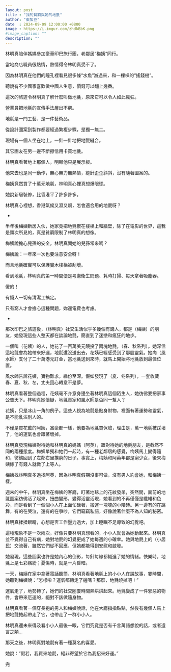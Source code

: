 ```yaml
---
layout: post
title : "我的貧窮與她的地氈"
author: "東加豆"
date  : 2024-09-09 12:00:00 +0800
image : https://i.imgur.com/zhdkBbK.png
#image_caption: ""
description: ""
---
```


林明真陪伴媽媽參加豪華印巴旅行團，老鄰居“梅姨”同行。

<!--more-->

當地商店職員很熱情，熱情得令林明真受不了。

因為林明真在他們的瞳孔裡看見很多條“水魚”游過來，和一棵棵的“搖錢樹”。

聽說有不少國家喜歡做中國人生意，價錢可以翻上幾番。

這次的旅遊令林明真了解什麼叫做地氈，原來它可以令人如此瘋狂。

營業員把地氈的宣傳手法層出不窮。

地氈是一門工藝、是一件藝術品。

從設計圖案到製作都要經過繁複步驟，是獨一無二。

現場有一個人坐在地上，一針一針地把地氈縫合。

其它團友在另一邊不斷擦信用卡買地氈。

林明真看著地上那個人，明顯他只是展示板。

他來去也是同一動作，無心無力無熱情，縫針歪歪斜斜，沒有隨著圖案的。

梅姨竟然買了十萬元地氈，林明真心裡真想爆眼球。

她說新居裝修，比香港平了許多許多。

林明真心裡想，香港氣候又濕又焗，怎會適合用的地氈呀？

-

半年後梅姨新居入伙，她家竟把地氈嵌在樓梯上和牆壁，除了在電影的世界，這我是頭次所見的，真是貧窮限制了林明真的想像。

梅姨說擔心兒孫的安全，林明真問她的兒孫常來嗎？

梅姨說：一年來一次也要注意安全呀！

而且地氈確實可以保護實木樓梯被刮壞。

看到地氈，林明真的第一時間便是考慮衛生問題、耗時打掃、每天拿著吸塵器。

傻的！

有錢人一切有清潔工搞定。

只有窮人才會擔心這種問題，妳還電費也考慮。

-

那次印巴之旅遊後，（林明真）社交生活似乎多幾個有錢人，都是（梅姨）的朋友，她發現這些人整天都在談論地氈，簡直到了迷戀和瘋狂的地步。

一個叫（花姨）的人，她花了一百萬美元競投了兩塊地氈，（春、秋系列）。她深信這地氈會為她帶來好運，地氈還沒送出去，花姨已經感受到了那股靈氣。她向（風水師）支付了二十萬港元訂金，當地氈送到來時，就馬上開始將地氈放到最佳位置。

風水師告訴花姨，寶物難求，緣份至深。假如發現了（夏、冬系列），一套收藏春、夏、秋、冬，丈夫回心轉意不是夢。

林明真看著整個過程，花姨毫不介意身邊坐著林明真這個陌生人，她彷彿要把家事公告天下。林明真她懷疑，地氈賣家和風水師是否同一幫人？

花姨，只是冰山一角的例子。這些人視為地氈是貼身財物，裡面有著運勢和靈氣，是不能亂沾別人的。

不僅是買花戴的阿姨，富豪都一樣，他要為地氈買保險，理由是，萬一地氈被踩壞了，他的運氣也會跟著壞掉。

林明真發現梅姨對待她和林明真的媽媽（阿英），跟對待她的地氈朋友，是截然不同的兩種態度。梅姨單獨和她們一起時，有一種老鄰居的感覺，梅姨馬上變得隨和，彷彿回到了左鄰右里挨窮的日子。事實上，梅姨和阿英年都是窮少女，後來梅姨嫁了有錢人就做了上等人。

梅姨找林明真多過找阿英，因為林明真假期沒事可做，沒有男人約會她，和梅姨一樣。

週末的中午，林明真坐在梅姨的客廳，盯著地毯上的花紋發呆，突然間，面前的地氈圖案彷彿活了起來，扭曲變形，變得活靈活現，她看到的不再僅僅是纖維和色彩，而是看到了一個個小人在上面忙碌著，搬運一塊塊的小階磚。另一邊有的在跳舞，有的在哭泣，還有的在爭吵，它們竊竊私語，好像說著什麼不為人知的秘密。

林明真揉揉眼睛，心想是否工作壓力過大，加上睡眠不足導致的幻覺吧。

這種現象不是一次兩次，好像只要林明真想看的，小小人就會為她動起來。林明真並不覺得自己有病，她對地氈的幻覺更成了她每週的小確幸。她與地氈上的（小居民）交流著，雖然它們從不回應，但她都能得到安慰和啟發。

她發現，這些圖案也許是她內心的倒影，每針每線都織進了她的情緒。快樂時，地氈上是七彩繽紛；憂傷時，就是一片昏暗。

一天，梅姨在家中拿著電話聽筒，林明真看著地氈上的小小人在說故事，霎時間，她聽到梅姨說：“怎樣啦？運氣都轉走了邊嗎？那麼，地氈燒掉吧！”

運氣走了，地勢轉了，她們的社交圈霎時間熱烘烘起來。地氈變成了一件邪惡的物件，會帶來厄運的，絕對不該做隨身物。

林明真看著一個穿長袍的男人和梅姨說話，他在大廳指指點點，然後有幾個人馬上把地氈捲起帶走了它，也帶走了一群小小人。

林明真還未來得及看小小人最後一眼，它們究竟是否有千言萬語想說的話，或者遺言之類...

那天之後，林明真對地氈有著一種莫名的喜愛。

她說：“假若，我買來地氈，絕非寄望於它為我招來好運。”

完

<!--END-->